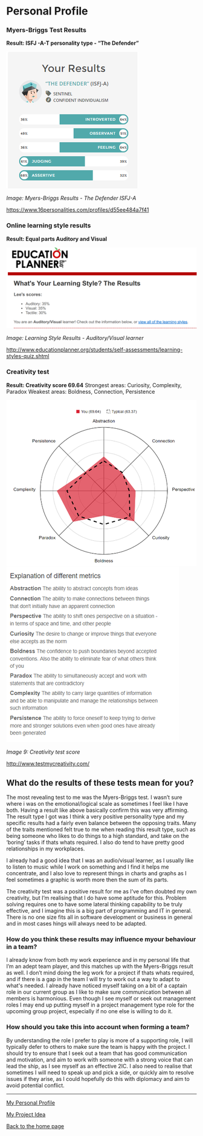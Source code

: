 # Personal Profile

### Myers-Briggs Test Results

<b>Result: ISFJ -A-T personality type - “The Defender” </b>

<img src="Defender.png" alt="The Defender">

<p><i>Image: Myers-Briggs Results - The Defender ISFJ-A</i></p>
<a href="https://www.16personalities.com/profiles/d55ee484a7f41">https://www.16personalities.com/profiles/d55ee484a7f41</a>


### Online learning style results
<b> Result: Equal parts Auditory and Visual </b>

<img src="LearnStyle.png" alt="Learning Style">
<p><i>Image: Learning Style Results - Auditory/Visual learner</i></p>

<a href="http://www.educationplanner.org/students/self-assessments/learning-styles-quiz.shtml">http://www.educationplanner.org/students/self-assessments/learning-styles-quiz.shtml</a>



### Creativity test 
<b>Result: Creativity score 69.64</b>
Strongest areas: Curiosity, Complexity, Paradox
Weakest areas: Boldness, Connection, Persistence

<img src="Creative1.png" alt="Results">
<img src="Creative2.png" alt="Explanation">
<p><i>Image 9: Creativity test score</i></p>


<a href="http://www.testmycreativity.com/"> http://www.testmycreativity.com/</a>


## What do the results of these tests mean for you?
The most revealing test to me was the Myers-Briggs test.  I wasn’t sure where i was on the emotional/logical scale as sometimes I feel like I have both.  Having a result like above basically confirm this was very affirming.  The result type I got was I think a very positive personality type and my specific results had a fairly even balance between the opposing traits.  Many of the traits mentioned felt true to me when reading this result type, such as being someone who likes to do things to a high standard, and take on the ‘boring’ tasks if thats whats required.  I also do tend to have pretty good relationships in my workplaces.

I already had a good idea that I was an audio/visual learner, as I usually like to listen to music while I work on something and I find it helps me concentrate, and I also love to represent things in charts and graphs as I feel sometimes a graphic is worth more then the sum of its parts.

The creativity test was a positive result for me as I’ve often doubted my own creativity, but I’m realising that I do have some aptitude for this.  Problem solving requires one to have some lateral thinking capability to be truly effective, and I imagine this is a big part of programming and IT in general.  There is no one size fits all in software development or business in general and in most cases hings will always need to be adapted.



### How do you think these results may influence myour behaviour in a team?
I already know from both my work experience and in my personal life that I’m an adept team player, and this matches up with the Myers-Briggs result as well.  I don’t mind doing the leg work for a project if thats whats required, and if there is a gap in the team I will try to work out a way to adapt to what's needed.  I already have noticed myself taking on a bit of a captain role in our current group as I like to make sure communication between all members is harmonious.  Even though I see myself or seek out management roles I may end up putting myself in a project management type role for the upcoming group project, especially if no one else is willing to do it. 


### How should you take this into account when forming a team?
By understanding the role I prefer to play is more of a supporting role, I will typically defer to others to make sure the team is happy with the project.  I should try to ensure that I seek out a team that has good communication and motivation, and aim to work with someone with a strong voice that can lead the ship, as I see myself as an effective 2IC.  I also need to realise that sometimes I will need to speak up and pick a side, or quickly aim to resolve issues if they arise, as I could hopefully do this with diplomacy and aim to avoid potential conflict.  

<hr>
<p><a href="https://leevdb.github.io/Lee-van-den-Blink/profile">My Personal Profile</a></p>
<p><a href="https://leevdb.github.io/Lee-van-den-Blink/Project">My Project Idea</a></p>
<p><a href="https://leevdb.github.io/Lee-van-den-Blink/">Back to the home page</a></p>


